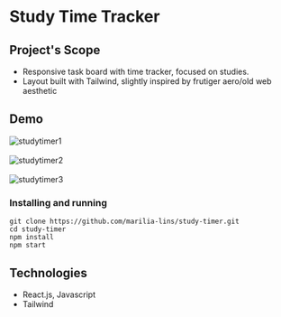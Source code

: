 # Study Time Tracker

## Project's Scope

* Responsive task board with time tracker, focused on studies.
* Layout built with Tailwind, slightly inspired by frutiger aero/old web aesthetic

## Demo
![studytimer1](https://github.com/marilia-lins/study-timer/assets/121808358/4427f758-5f20-4872-9009-319f5eb29050)
<br/>
<br/>
![studytimer2](https://github.com/marilia-lins/study-timer/assets/121808358/ea2bac0c-3c15-4f82-a6a2-c56bc9ea37f5)
<br/>
<br/>
![studytimer3](https://github.com/marilia-lins/study-timer/assets/121808358/50e7e590-fcab-4013-b24e-84575ab96945)

### Installing and running

```
git clone https://github.com/marilia-lins/study-timer.git
cd study-timer
npm install
npm start
```

## Technologies

* React.js, Javascript
* Tailwind
